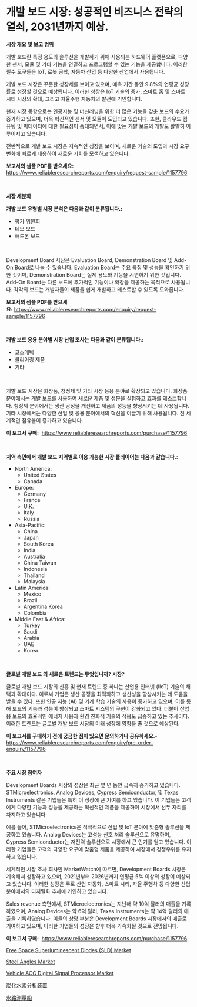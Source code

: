 <p><h1>개발 보드 시장: 성공적인 비즈니스 전략의 열쇠, 2031년까지 예상.</h1></p><p><strong>시장 개요 및 보고 범위</strong></p>
<p><p>개발 보드란 특정 용도의 솔루션을 개발하기 위해 사용되는 하드웨어 플랫폼으로, 다양한 센서, 모듈 및 기타 기능을 연결하고 프로그램할 수 있는 기능을 제공합니다. 이러한 필수 도구들은 IoT, 로봇 공학, 자동차 산업 등 다양한 산업에서 사용됩니다.</p><p>개발 보드 시장은 꾸준한 성장세를 보이고 있으며, 예측 기간 동안 9.8%의 연평균 성장률로 성장할 것으로 예상됩니다. 이러한 성장은 IoT 기술의 증가, 스마트 홈 및 스마트 시티 시장의 확대, 그리고 자율주행 자동차의 발전에 기인합니다.</p><p>현재 시장 동향으로는 인공지능 및 머신러닝을 위한 더 많은 기능을 갖춘 보드의 수요가 증가하고 있으며, 더욱 혁신적인 센서 및 모듈이 도입되고 있습니다. 또한, 클라우드 컴퓨팅 및 빅데이터에 대한 필요성이 증대되면서, 이에 맞는 개발 보드의 개발도 활발히 이루어지고 있습니다.</p><p>전반적으로 개발 보드 시장은 지속적인 성장을 보이며, 새로운 기술의 도입과 시장 요구 변화에 빠르게 대응하여 새로운 기회를 모색하고 있습니다.</p></p>
<p><strong>보고서의 샘플 PDF를 받으세요:</strong> <a href="https://www.reliableresearchreports.com/enquiry/request-sample/1157796">https://www.reliableresearchreports.com/enquiry/request-sample/1157796</a></p>
<p>&nbsp;</p>
<p><strong>시장 세분화</strong></p>
<p><strong>개발 보드 유형별 시장 분석은 다음과 같이 분류됩니다.:</strong></p>
<p><ul><li>평가 위원회</li><li>데모 보드</li><li>애드온 보드</li></ul></p>
<p>&nbsp;</p>
<p><p>Development Board 시장은 Evaluation Board, Demonstration Board 및 Add-On Board로 나눌 수 있습니다. Evaluation Board는 주요 특징 및 성능을 확인하기 위한 것이며, Demonstration Board는 실제 용도와 기능을 시연하기 위한 것입니다. Add-On Board는 다른 보드에 추가적인 기능이나 확장을 제공하는 목적으로 사용됩니다. 각각의 보드는 개발자들이 제품을 쉽게 개발하고 테스트할 수 있도록 도와줍니다.</p></p>
<p><strong>보고서의 샘플 PDF를 받으세요:</strong>&nbsp;<a href="https://www.reliableresearchreports.com/enquiry/request-sample/1157796">https://www.reliableresearchreports.com/enquiry/request-sample/1157796</a></p>
<p>&nbsp;</p>
<p><strong> 개발 보드 응용 분야별 시장 산업 조사는 다음과 같이 분류됩니다.:</strong></p>
<p><ul><li>코스메틱</li><li>클리어링 제품</li><li>기타</li></ul></p>
<p>&nbsp;</p>
<p><p>개발 보드 시장은 화장품, 청정제 및 기타 시장 응용 분야로 확장되고 있습니다. 화장품 분야에서는 개발 보드를 사용하여 새로운 제품 및 성분을 실험하고 효과를 테스트합니다. 청정제 분야에서는 생산 공정을 개선하고 제품의 성능을 향상시키는 데 사용됩니다. 기타 시장에서는 다양한 산업 및 응용 분야에서의 혁신을 이끌기 위해 사용됩니다. 전 세계적인 점유율이 증가하고 있습니다.</p></p>
<p><strong>이 보고서 구매:</strong>&nbsp; <a href="https://www.reliableresearchreports.com/purchase/1157796">https://www.reliableresearchreports.com/purchase/1157796</a></p>
<p>&nbsp;</p>
<p><strong>지역 측면에서 개발 보드 지역별로 이용 가능한 시장 플레이어는 다음과 같습니다.:</strong></p>
<p><ul>
    <li>
        North America:
        <ul>
            <li>United States</li>
            <li>Canada</li>
        </ul>
    </li>
    <li>
        Europe:
        <ul>
            <li>Germany</li>
            <li>France</li>
            <li>U.K.</li>
            <li>Italy</li>
            <li>Russia</li>
        </ul>
    </li>
    <li>
        Asia-Pacific:
        <ul>
            <li>China</li>
            <li>Japan</li>
            <li>South Korea</li>
            <li>India</li>
            <li>Australia</li>
            <li>China Taiwan</li>
            <li>Indonesia</li>
            <li>Thailand</li>
            <li>Malaysia</li>
        </ul>
    </li>
    <li>
        Latin America:
        <ul>
            <li>Mexico</li>
            <li>Brazil</li>
            <li>Argentina Korea</li>
            <li>Colombia</li>
        </ul>
    </li>
    <li>
        Middle East & Africa:
        <ul>
            <li>Turkey</li>
            <li>Saudi</li>
            <li>Arabia</li>
            <li>UAE</li>
            <li>Korea</li>
        </ul>
    </li>
    </ul></p>
<p>&nbsp;</p>
<p><strong>글로벌 개발 보드 의 새로운 트렌드는 무엇입니까? 시장?</strong></p>
<p><p>글로벌 개발 보드 시장의 신흥 및 현재 트렌드 중 하나는 산업용 인터넷 (IIoT) 기술의 채택과 확대이다. 이로써 기업은 생산 공정을 최적화하고 생산성을 향상시키는 데 도움을 받을 수 있다. 또한 인공 지능 (AI) 및 기계 학습 기술의 사용이 증가하고 있으며, 이를 통해 보드의 기능과 성능이 향상되고 스마트 시스템의 구현이 강화되고 있다. 더불어 산업용 보드의 효율적인 에너지 사용과 환경 친화적 기술의 적용도 급증하고 있는 추세이다.  이러한 트렌드는 글로벌 개발 보드 시장의 미래 성장에 영향을 줄 것으로 예상된다.</p></p>
<p><strong>이 보고서를 구매하기 전에 궁금한 점이 있으면 문의하거나 공유하세요.</strong>- <a href="https://www.reliableresearchreports.com/enquiry/pre-order-enquiry/1157796">https://www.reliableresearchreports.com/enquiry/pre-order-enquiry/1157796</a></p>
<p>&nbsp;</p>
<p><strong>주요 시장 참여자</strong></p>
<p><p>Development Boards 시장의 성장은 최근 몇 년 동안 급속히 증가하고 있습니다. STMicroelectronics, Analog Devices, Cypress Semiconductor, 및 Texas Instruments 같은 기업들은 특히 이 성장에 큰 기여를 하고 있습니다. 이 기업들은 고객에게 다양한 기능과 성능을 제공하는 혁신적인 제품을 제공하여 시장에서 선두 자리를 차지하고 있습니다. </p><p>예를 들어, STMicroelectronics은 적극적으로 산업 및 IoT 분야에 맞춤형 솔루션을 제공하고 있습니다. Analog Devices는 고성능 신호 처리 솔루션으로 유명하며, Cypress Semiconductor는 저전력 솔루션으로 시장에서 큰 인기를 얻고 있습니다. 이러한 기업들은 고객의 다양한 요구에 맞춤형 제품을 제공하여 시장에서 경쟁우위를 유지하고 있습니다.</p><p>세계적인 시장 조사 회사인 MarketWatch에 따르면, Development Boards 시장은 계속해서 성장하고 있으며, 2021년부터 2026년까지 연평균 5% 이상의 성장이 예상되고 있습니다. 이러한 성장은 주로 산업 자동화, 스마트 시티, 자율 주행차 등 다양한 산업 분야에서의 디지털화 추세에 기인하고 있습니다.</p><p>Sales revenue 측면에서, STMicroelectronics는 지난해 약 10억 달러의 매출을 기록하였으며, Analog Devices는 약 6억 달러, Texas Instruments는 약 14억 달러의 매출을 기록하였습니다. 이들의 상당 부분은 Development Boards 시장에서의 매출로 기여하고 있으며, 이러한 기업들의 성장은 향후 더욱 가속화될 것으로 전망됩니다.</p></p>
<p><strong>이 보고서 구매:</strong>&nbsp;&nbsp;<a href="https://www.reliableresearchreports.com/purchase/1157796">https://www.reliableresearchreports.com/purchase/1157796</a></p>
<p><p><a href="https://issuu.com/reportprime-2/docs/free-space-superluminescent-diodes-sld-market-size">Free Space Superluminescent Diodes (SLD) Market</a></p><p><a href="https://github.com/provorikovar/Market-Research-Report-List-3/blob/main/steel-angles-market.md">Steel Angles Market</a></p><p><a href="https://view.publitas.com/reportprime-1/global-vehicle-acc-digital-signal-processor-market-by-types-applications-and-major-players-with-regional-growth-rate-analysis-and-development-situation-from-2023-to-2030/">Vehicle ACC Digital Signal Processor Market</a></p><p><a href="https://github.com/mreklxf44233/Market-Research-Report-List-1/blob/main/8637374191115.md">炭化水素分析装置</a></p><p><a href="https://github.com/cbigkbh02719/Market-Research-Report-List-1/blob/main/9963532191116.md">水路測量船</a></p></p>
